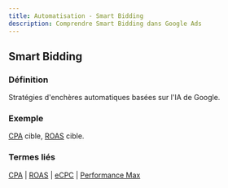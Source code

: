 ```yaml
---
title: Automatisation - Smart Bidding
description: Comprendre Smart Bidding dans Google Ads
---
```


## Smart Bidding

### Définition
Stratégies d'enchères automatiques basées sur l'IA de Google.

### Exemple
[CPA](/fr/metrics/cpa) cible, [ROAS](/fr/metrics/roas) cible.

### Termes liés
[CPA](/fr/metrics/cpa) | [ROAS](/fr/metrics/roas) | [eCPC](/fr/bidding-budget/ecpc) | [Performance Max](/fr/automation/performance-max)